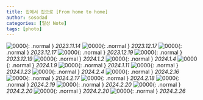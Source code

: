 ```yaml
---
title: 집에서 집으로 [From home to home]
author: sosodad
categories: [일상 Note]
tags: [photo]
---
```



![0000](https://onedrive.live.com/embed?resid=F96DE3EAE83811FB%2179735&authkey=%21AO7vsL-EIeUsvfQ&height=1024){: .normal }
_2023.11.14_
![0000](https://1drv.ms/i/s!AvsROOjq4235ifQF938HPsEH2dSyMg?embed=1&height=1024){: .normal }
_2023.12.17_
![0000](https://1drv.ms/i/s!AvsROOjq4235ifQE2XwTh39_0bZwLA?embed=1&height=1024){: .normal }
_2023.12.17_
![0000](https://1drv.ms/i/s!AvsROOjq4235hPFEXbq3cCSGWZrTKw?embed=1&width=1024){: .normal }
_2023.12.19_
![0000](https://onedrive.live.com/embed?resid=F96DE3EAE83811FB%2180603&authkey=%21AG43HwV0wr04_3M&height=1024){: .normal }
_2023.12.19_
![0000](https://1drv.ms/i/s!AvsROOjq4235hPYIpoT5rm7k-oPfgA?embed=1&height=1024){: .normal }
_2024.1.2_
![0000](https://1drv.ms/i/s!AvsROOjq4235hPYC08eNmEIQ4EDImA?embed=1&height=1024){: .normal }
_2024.1.4_
![0000](https://onedrive.live.com/embed?resid=F96DE3EAE83811FB%2180652&authkey=%21AMDkwfy3wzDus84&height=1024){: .normal }
_2024.1.9_
![0000](https://onedrive.live.com/embed?resid=F96DE3EAE83811FB%2180683&authkey=%21ABdatERayrLM8zw&height=1024){: .normal }
_2024.1.11_
![0000](https://onedrive.live.com/embed?resid=F96DE3EAE83811FB%2181835&authkey=%21AKyjhs5o9IqPCE0&width=1024){: .normal }
_2024.1.23_
![0000](https://1drv.ms/i/s!AvsROOjq4235hYcZytPtOcK-DGf4pA?embed=1&height=1024){: .normal }
_2024.2.4_
![0000](https://onedrive.live.com/embed?resid=F96DE3EAE83811FB%2182865&authkey=%21AP0cYlGrgVrryv0&height=1024){: .normal }
_2024.2.16_
![0000](https://onedrive.live.com/embed?resid=F96DE3EAE83811FB%2182868&authkey=%21AGpVSj0cS21yM6Y&width=1024){: .normal }
_2024.2.17_
![0000](https://onedrive.live.com/embed?resid=F96DE3EAE83811FB%2182889&authkey=%21ACR0hhR3DSD7RCc&height=1024){: .normal }
_2024.2.18_
![0000](https://1drv.ms/i/s!AvsROOjq4235ifQGWOGfZ9S4BHW4yA?embed=1&width=1024){: .normal }
_2024.2.19_
![0000](https://onedrive.live.com/embed?resid=F96DE3EAE83811FB%2182895&authkey=%21AENBamjS7fT1k-4&height=1024){: .normal }
_2024.2.20_
![0000](https://lh5.googleusercontent.com/p/AF1QipOdHQ3kFVFBaDVki4o7MyWw1QnKMzG6N1AUJTYO=w750-h401-p-k-no){: .normal }
_2024.2.20_
![0000](https://onedrive.live.com/embed?resid=F96DE3EAE83811FB%2182921&authkey=%21ADYKgoBMq5KhkBI&width=1024){: .normal }
_2024.2.20_
![0000](https://onedrive.live.com/embed?resid=F96DE3EAE83811FB%2182960&authkey=%21AL4oAwhcVX2gIPE&height=1024){: .normal }
_2024.2.26_